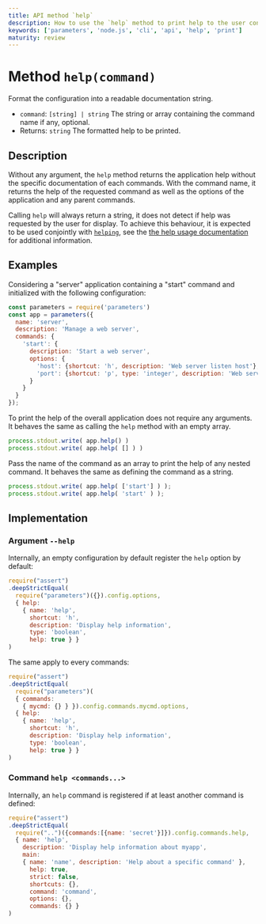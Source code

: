 ```yaml
---
title: API method `help`
description: How to use the `help` method to print help to the user console.
keywords: ['parameters', 'node.js', 'cli', 'api', 'help', 'print']
maturity: review
---
```


# Method `help(command)`

Format the configuration into a readable documentation string.

* `command`: `[string] | string` The string or array containing the command name if any, optional.
* Returns: `string` The formatted help to be printed.

## Description

Without any argument, the `help` method returns the application help without the specific documentation of each commands. With the command name, it returns the help of the requested command as well as the options of the application and any parent commands.

Calling `help` will always return a string, it does not detect if help was requested by the user for display. To achieve this behaviour, it is expected to be used conjointly with [`helping`](/api/helping/), see the [the help usage documentation](/usage/help/) for additional information.

## Examples

Considering a "server" application containing a "start" command and initialized with the following configuration:

```js
const parameters = require('parameters')
const app = parameters({
  name: 'server',
  description: 'Manage a web server',
  commands: {
    'start': {
      description: 'Start a web server',
      options: {
        'host': {shortcut: 'h', description: 'Web server listen host'},
        'port': {shortcut: 'p', type: 'integer', description: 'Web server listen port'}
      }
    }
  }
});
```

To print the help of the overall application does not require any arguments. It behaves the same as calling the `help` method with an empty array.

```js
process.stdout.write( app.help() )
process.stdout.write( app.help( [] ) )
```

Pass the name of the command as an array to print the help of any nested command. It behaves the same as defining the command as a string.

```js
process.stdout.write( app.help( ['start'] ) );
process.stdout.write( app.help( 'start' ) );
```

## Implementation

### Argument `--help`

Internally, an empty configuration by default register the `help` option by default:

```js
require("assert")
.deepStrictEqual(
  require("parameters")({}).config.options,
  { help:
    { name: 'help',
      shortcut: 'h',
      description: 'Display help information',
      type: 'boolean',
      help: true } }
)
```

The same apply to every commands:

```js
require("assert")
.deepStrictEqual(
  require("parameters")(
  { commands:
    { mycmd: {} } }).config.commands.mycmd.options,
  { help:
    { name: 'help',
      shortcut: 'h',
      description: 'Display help information',
      type: 'boolean',
      help: true } }
)
```

### Command `help <commands...>`

Internally, an `help` command is registered if at least another command is defined:

```js
require("assert")
.deepStrictEqual(
  require("..")({commands:[{name: 'secret'}]}).config.commands.help,
  { name: 'help',
    description: 'Display help information about myapp',
    main:
    { name: 'name', description: 'Help about a specific command' },
      help: true,
      strict: false,
      shortcuts: {},
      command: 'command',
      options: {},
      commands: {} }
)
```
